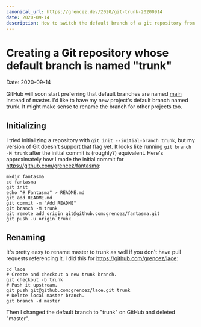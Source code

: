 ```yaml
---
canonical_url: https://grencez.dev/2020/git-trunk-20200914
date: 2020-09-14
description: How to switch the default branch of a git repository from master to trunk.
---
```


# Creating a Git repository whose default branch is named "trunk"

Date: 2020-09-14

GitHub will soon start preferring that default branches are named [main](https://github.com/github/renaming#why-main) instead of master.
I'd like to have my new project's default branch named trunk.
It might make sense to rename the branch for other projects too.

## Initializing

I tried initializing a repository with `git init --initial-branch trunk`, but my version of Git doesn't support that flag yet.
It looks like running `git branch -M trunk` after the initial commit is (roughly?) equivalent.
Here's approximately how I made the initial commit for https://github.com/grencez/fantasma:

```shell
mkdir fantasma
cd fantasma
git init
echo "# Fantasma" > README.md
git add README.md
git commit -m "Add README"
git branch -M trunk
git remote add origin git@github.com:grencez/fantasma.git
git push -u origin trunk
```

## Renaming

It's pretty easy to rename master to trunk as well if you don't have pull requests referencing it.
I did this for https://github.com/grencez/lace:

```shell
cd lace
# Create and checkout a new trunk branch.
git checkout -b trunk
# Push it upstream.
git push git@github.com:grencez/lace.git trunk
# Delete local master branch.
git branch -d master
```

Then I changed the default branch to "trunk" on GitHub and deleted "master".
